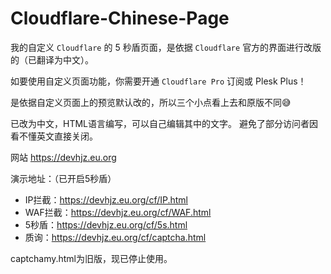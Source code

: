 # Cloudflare-Chinese-Page

我的自定义 `Cloudflare` 的 5 秒盾页面，是依据 `Cloudflare` 官方的界面进行改版的（已翻译为中文）。 

如要使用自定义页面功能，你需要开通 `Cloudflare Pro` 订阅或 Plesk Plus！ 

是依据自定义页面上的预览默认改的，所以三个小点看上去和原版不同😅 

已改为中文，HTML语言编写，可以自己编辑其中的文字。 避免了部分访问者因看不懂英文直接关闭。

网站 <https://devhjz.eu.org> 

演示地址：（已开启5秒盾）

+ IP拦截：<https://devhjz.eu.org/cf/IP.html>
+ WAF拦截：<https://devhjz.eu.org/cf/WAF.html>
+ 5秒盾：<https://devhjz.eu.org/cf/5s.html>
+ 质询：<https://devhjz.eu.org/cf/captcha.html>

captchamy.html为旧版，现已停止使用。
